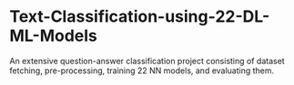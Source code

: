 # Text-Classification-using-22-DL-ML-Models
 An extensive question-answer classification project consisting of dataset fetching, pre-processing, training 22 NN models, and evaluating them. 
